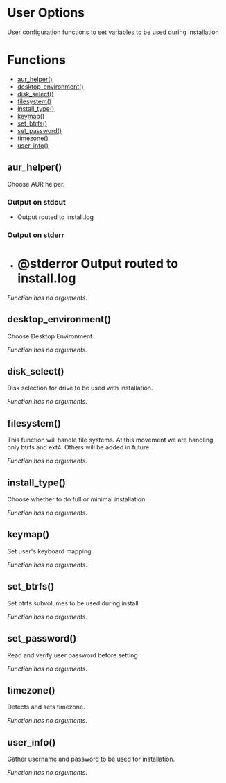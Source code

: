 # User Options

User configuration functions to set variables to be used during installation

# Functions
* [aur_helper()](#aur_helper)
* [desktop_environment()](#desktop_environment)
* [disk_select()](#disk_select)
* [filesystem()](#filesystem)
* [install_type()](#install_type)
* [keymap()](#keymap)
* [set_btrfs()](#set_btrfs)
* [set_password()](#set_password)
* [timezone()](#timezone)
* [user_info()](#user_info)


## aur_helper()

Choose AUR helper.

### Output on stdout

* Output routed to install.log

### Output on stderr

* # @stderror Output routed to install.log

_Function has no arguments._

## desktop_environment()

Choose Desktop Environment

_Function has no arguments._

## disk_select()

Disk selection for drive to be used with installation.

_Function has no arguments._

## filesystem()

This function will handle file systems. At this movement we are handling only
btrfs and ext4. Others will be added in future.

_Function has no arguments._

## install_type()

Choose whether to do full or minimal installation.

_Function has no arguments._

## keymap()

Set user's keyboard mapping.

_Function has no arguments._

## set_btrfs()

Set btrfs subvolumes to be used during install

_Function has no arguments._

## set_password()

Read and verify user password before setting

_Function has no arguments._

## timezone()

Detects and sets timezone.

_Function has no arguments._

## user_info()

Gather username and password to be used for installation.

_Function has no arguments._


